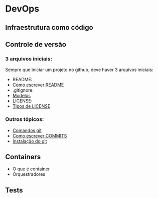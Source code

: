 # DevOps
## Infraestrutura como código
## Controle de versão

### 3 arquivos iniciais:
Sempre que iniciar um projeto no github, deve haver 3 arquivos iniciais:
- README: 
 - [Como escrever README](https://github.com/brunocampos01/DevOps/blob/master/github/como-escrever-README.md)
- .gitignore:
 - [Modelos](https://github.com/brunocampos01/DevOps/tree/master/github/modelos-gitignore)
- LICENSE:
- [Tipos de LICENSE](https://choosealicense.com/)

### Outros tópicos:
- [Comandos git](https://github.com/brunocampos01/DevOps/blob/master/github/README.md)
- [Como escrever COMMITS](https://github.com/brunocampos01/DevOps/blob/master/github/como-escrever-COMMITS.md)
- [Instalação do git](https://github.com/brunocampos01/DevOps/tree/master/github#git-instalation)
## Containers
- O que é container
- Orquestradores
## Tests

